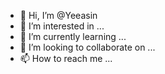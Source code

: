 - 👋 Hi, I’m @Yeeasin
- 👀 I’m interested in ...
- 🌱 I’m currently learning ...
- 💞️ I’m looking to collaborate on ...
- 📫 How to reach me ...

<!---
Yeeasin/Yeeasin is a ✨ special ✨ repository because its `README.md` (this file) appears on your GitHub profile.
You can click the Preview link to take a look at your changes.
--->
